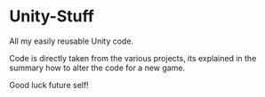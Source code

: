 # Unity-Stuff
All my easily reusable Unity code.

Code is directly taken from the various projects, its explained in the summary how to alter the code for a new game.

Good luck future self!
